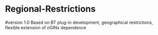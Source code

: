 # Regional-Restrictions
#version 1.0
Based on BT plug-in development, geographical restrictions, flexible extension of nGINx dependence
